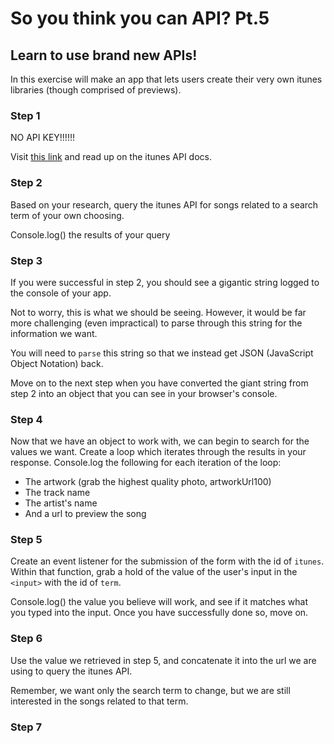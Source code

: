 # So you think you can API? Pt.5

## Learn to use brand new APIs!

In this exercise will make an app that lets users create their very own itunes libraries (though comprised of previews).

### Step 1
NO API KEY!!!!!!

Visit [this link](https://affiliate.itunes.apple.com/resources/documentation/itunes-store-web-service-search-api/#overview) and read up on the itunes API docs.

### Step 2
Based on your research, query the itunes API for songs related to a search term of your own choosing.

Console.log() the results of your query

### Step 3
If you were successful in step 2, you should see a gigantic string logged to the console of your app.

Not to worry, this is what we should be seeing. However, it would be far more challenging (even impractical) to parse through this string for the information we want.

You will need to `parse` this string so that we instead get JSON (JavaScript Object Notation) back. 

Move on to the next step when you have converted the giant string from step 2 into an object that you can see in your browser's console.

### Step 4
Now that we have an object to work with, we can begin to search for the values we want. Create a loop which iterates through the results in your response. Console.log the following for each iteration of the loop: 

- The artwork (grab the highest quality photo, artworkUrl100) 
- The track name
- The artist's name
- And a url to preview the song

### Step 5
Create an event listener for the submission of the form with the id of `itunes`. Within that function, grab a hold of the value of the user's input in the `<input>` with the id of `term`.

Console.log() the value you believe will work, and see if it matches what you typed into the input. Once you have successfully done so, move on.

### Step 6
Use the value we retrieved in step 5, and concatenate it into the url we are using to query the itunes API. 

Remember, we want only the search term to change, but we are still interested in the songs related to that term.

### Step 7